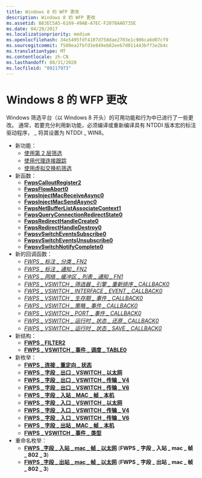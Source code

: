 ```yaml
---
title: Windows 8 的 WFP 更改
description: Windows 8 的 WFP 更改
ms.assetid: B83EC5A5-6169-49AB-A7EC-F2078AA0735E
ms.date: 04/20/2017
ms.localizationpriority: medium
ms.openlocfilehash: 34e5495fdf4107d758dae2703e1c906ca6d07cf9
ms.sourcegitcommit: f500ea2fbfd3e849eb82ee67d011443bff3e2b4c
ms.translationtype: MT
ms.contentlocale: zh-CN
ms.lasthandoff: 08/31/2020
ms.locfileid: "89217973"
---
```

# <a name="wfp-changes-for-windows-8"></a>Windows 8 的 WFP 更改


Windows 筛选平台（以 Windows 8 开头）的可用功能和行为中已进行了一些更改。 通常，若要充分利用新功能，必须编译或重新编译具有 NTDDI 版本宏的标注驱动程序， \_ 将其设置为 NTDDI \_ WIN8。

-   新功能：
    - [使用第 2 层筛选](using-layer-2-filtering.md)
    - [使用代理连接跟踪](using-proxied-connections-tracking.md)
    - [使用虚拟交换机筛选](using-virtual-switch-filtering.md)
-   新函数：
    - [**FwpsCalloutRegister2**](/windows-hardware/drivers/ddi/fwpsk/nf-fwpsk-fwpscalloutregister2)
    - [**FwpsFlowAbort0**](/windows-hardware/drivers/ddi/fwpsk/nf-fwpsk-fwpsflowabort0)
    - [**FwpsInjectMacReceiveAsync0**](/windows-hardware/drivers/ddi/fwpsk/nf-fwpsk-fwpsinjectmacreceiveasync0)
    - [**FwpsInjectMacSendAsync0**](/windows-hardware/drivers/ddi/fwpsk/nf-fwpsk-fwpsinjectmacsendasync0)
    - [**FwpsNetBufferListAssociateContext1**](/windows-hardware/drivers/ddi/fwpsk/nf-fwpsk-fwpsnetbufferlistassociatecontext1)
    - [**FwpsQueryConnectionRedirectState0**](/windows-hardware/drivers/ddi/fwpsk/nf-fwpsk-fwpsqueryconnectionredirectstate0)
    - [**FwpsRedirectHandleCreate0**](/windows-hardware/drivers/ddi/fwpsk/nf-fwpsk-fwpsredirecthandlecreate0)
    - [**FwpsRedirectHandleDestroy0**](/windows-hardware/drivers/ddi/fwpsk/nf-fwpsk-fwpsredirecthandledestroy0)
    - [**FwpsvSwitchEventsSubscribe0**](/windows-hardware/drivers/ddi/fwpsk/nf-fwpsk-fwpsvswitcheventssubscribe0)
    - [**FwpsvSwitchEventsUnsubscribe0**](/windows-hardware/drivers/ddi/fwpsk/nf-fwpsk-fwpsvswitcheventsunsubscribe0)
    - [**FwpsvSwitchNotifyComplete0**](/windows-hardware/drivers/ddi/fwpsk/nf-fwpsk-fwpsvswitchnotifycomplete0)
-   新的回调函数：
    - [*FWPS \_ 标注 \_ 分类 \_ FN2*](/windows-hardware/drivers/ddi/fwpsk/nc-fwpsk-fwps_callout_classify_fn2)
    - [*FWPS \_ 标注 \_ 通知 \_ FN2*](/windows-hardware/drivers/ddi/fwpsk/nc-fwpsk-fwps_callout_notify_fn2)
    - [*FWPS \_ 网络 \_ 缓冲区 \_ 列表 \_ 通知 \_ FN1*](/windows-hardware/drivers/ddi/fwpsk/nc-fwpsk-fwps_net_buffer_list_notify_fn1)
    - [*FWPS \_ VSWITCH \_ 筛选器 \_ 引擎 \_ 重新排序 \_ CALLBACK0*](/windows-hardware/drivers/ddi/fwpsk/nc-fwpsk-fwps_vswitch_filter_engine_reorder_callback0)
    - [*FWPS \_ VSWITCH \_ INTERFACE \_ EVENT \_ CALLBACK0*](/windows-hardware/drivers/ddi/fwpsk/nc-fwpsk-fwps_vswitch_interface_event_callback0)
    - [*FWPS \_ VSWITCH \_ 生存期 \_ 事件 \_ CALLBACK0*](/windows-hardware/drivers/ddi/fwpsk/nc-fwpsk-fwps_vswitch_lifetime_event_callback0)
    - [*FWPS \_ VSWITCH \_ 策略 \_ 事件 \_ CALLBACK0*](/windows-hardware/drivers/ddi/fwpsk/nc-fwpsk-fwps_vswitch_policy_event_callback0)
    - [*FWPS \_ VSWITCH \_ PORT \_ 事件 \_ CALLBACK0*](/windows-hardware/drivers/ddi/fwpsk/nc-fwpsk-fwps_vswitch_port_event_callback0)
    - [*FWPS \_ VSWITCH \_ 运行时 \_ 状态 \_ 还原 \_ CALLBACK0*](/windows-hardware/drivers/ddi/fwpsk/nc-fwpsk-fwps_vswitch_runtime_state_restore_callback0)
    - [*FWPS \_ VSWITCH \_ 运行时 \_ 状态 \_ SAVE \_ CALLBACK0*](/windows-hardware/drivers/ddi/fwpsk/nc-fwpsk-fwps_vswitch_runtime_state_save_callback0)
-   新结构：
    - [**FWPS \_ FILTER2**](/windows/desktop/api/fwpstypes/ns-fwpstypes-fwps_filter2_)
    - [**FWPS \_ VSWITCH \_ 事件 \_ 调度 \_ TABLE0**](/windows-hardware/drivers/ddi/fwpsk/ns-fwpsk-fwps_vswitch_event_dispatch_table0_)
-   新枚举：
    - [**FWPS \_ 连接 \_ 重定向 \_ 状态**](/windows-hardware/drivers/ddi/fwpsk/ne-fwpsk-fwps_connection_redirect_state_)
    - [**FWPS \_ 字段 \_ 出口 \_ VSWITCH \_ 以太网**](/windows-hardware/drivers/ddi/fwpsk/ne-fwpsk-fwps_fields_egress_vswitch_ethernet_)
    - [**FWPS \_ 字段 \_ 出口 \_ VSWITCH \_ 传输 \_ V4**](/windows-hardware/drivers/ddi/fwpsk/ne-fwpsk-fwps_fields_egress_vswitch_transport_v4_)
    - [**FWPS \_ 字段 \_ 出口 \_ VSWITCH \_ 传输 \_ V6**](/windows-hardware/drivers/ddi/fwpsk/ne-fwpsk-fwps_fields_egress_vswitch_transport_v6_)
    - [**FWPS \_ 字段 \_ 入站 \_ MAC \_ 帧 \_ 本机**](/windows-hardware/drivers/ddi/fwpsk/ne-fwpsk-fwps_fields_inbound_mac_frame_native_)
    - [**FWPS \_ 字段 \_ 入口 \_ VSWITCH \_ 以太网**](/windows-hardware/drivers/ddi/fwpsk/ne-fwpsk-fwps_fields_ingress_vswitch_ethernet_)
    - [**FWPS \_ 字段 \_ 入口 \_ VSWITCH \_ 传输 \_ V4**](/windows-hardware/drivers/ddi/fwpsk/ne-fwpsk-fwps_fields_ingress_vswitch_transport_v4_)
    - [**FWPS \_ 字段 \_ 入口 \_ VSWITCH \_ 传输 \_ V6**](/windows-hardware/drivers/ddi/fwpsk/ne-fwpsk-fwps_fields_ingress_vswitch_transport_v6_)
    - [**FWPS \_ 字段 \_ 出站 \_ MAC \_ 帧 \_ 本机**](/windows-hardware/drivers/ddi/fwpsk/ne-fwpsk-fwps_fields_outbound_mac_frame_native_)
    - [**FWPS \_ VSWITCH \_ 事件 \_ 类型**](/windows-hardware/drivers/ddi/fwpsk/ne-fwpsk-fwps_vswitch_event_type_)
-   重命名枚举：
    - [**FWPS \_字段 \_ 入站 \_ mac \_ 帧 \_ 以太网**](/windows-hardware/drivers/ddi/fwpsk/ne-fwpsk-fwps_fields_inbound_mac_frame_ethernet_) (**FWPS \_ 字段 \_ 入站 \_ mac \_ 帧 \_ 802 \_ 3**) 
    - [**FWPS \_字段 \_ 出站 \_ mac \_ 帧 \_ 以太网**](/windows-hardware/drivers/ddi/fwpsk/ne-fwpsk-fwps_fields_outbound_mac_frame_ethernet_) (**FWPS \_ 字段 \_ 出站 \_ mac \_ 帧 \_ 802 \_ 3**) 

 

